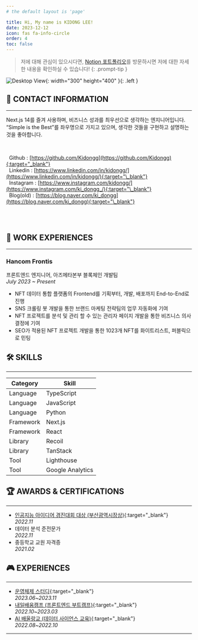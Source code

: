 ```yaml
---
# the default layout is 'page'

title: Hi, My name is KIDONG LEE!
date: 2023-12-12
icon: fas fa-info-circle
order: 4
toc: false
---
```


> 저에 대해 관심이 있으시다면, [Notion 포트폴리오](https://zigzag-bite-781.notion.site/Kidong-Lee-s-Portfolio-7a1ac4914ebc488a8f19997748eec5d4?pvs=4)를 방문하시면 저에 대한 자세한 내용을 확인하실 수 있습니다!
> {: .prompt-tip }

![Desktop View](/v0/b/blog-a27f7.appspot.com/o/images%2Fprofile_about.jpg?alt=media&token=3712dc80-0904-4cc8-b803-7a24be7e8da8){: width="300" height="400" }{: .left }

## 📱 CONTACT INFORMATION

---

Next.js 14를 즐겨 사용하며, 비즈니스 성과를 최우선으로 생각하는 엔지니어입니다. “Simple is the Best”를 좌우명으로 가지고 있으며, 생각한 것들을 구현하고 설명하는 것을 좋아합니다.

<br/>

&nbsp; Github : [https://github.com/Kidongg](https://github.com/Kidongg){:target="_blank"} <br/>
&nbsp; Linkedin : [https://www.linkedin.com/in/kidongg/](https://www.linkedin.com/in/kidongg/){:target="\_blank"} <br/>
&nbsp; Instagram : [https://www.instagram.com/kidongg/](https://www.instagram.com/ki_dongg_/){:target="\_blank"} <br/>
&nbsp; Blog(old) : [https://blog.naver.com/ki_dongg](https://blog.naver.com/ki_dongg){:target="\_blank"}

<br/><br/>

## 🏢 WORK EXPERIENCES

---

### Hancom Frontis

프론트엔드 엔지니어, 아즈메타본부 블록체인 개발팀 <br/>
_July 2023 ~ Present_ <br/>

- NFT 데이터 통합 플랫폼의 Frontend를 기획부터, 개발, 배포까지 End-to-End로 진행
- SNS 크롤링 봇 개발을 통한 브랜드 마케팅 전략팀의 업무 자동화에 기여
- NFT 프로젝트를 분석 및 관리 할 수 있는 관리자 페이지 개발을 통한 비즈니스 의사결정에 기여
- SEO가 적용된 NFT 프로젝트 개발을 통한 1023개 NFT를 화이트리스트, 퍼블릭으로 민팅

## 🛠️ SKILLS

---

| Category  | Skill            |
| --------- | ---------------- |
| Language  | TypeScript       |
| Language  | JavaScript       |
| Language  | Python           |
| Framework | Next.js          |
| Framework | React            |
| Library   | Recoil           |
| Library   | TanStack         |
| Tool      | Lighthouse       |
| Tool      | Google Analytics |

## 🏆 AWARDS & CERTIFICATIONS

---

- [인공지능 아이디어 경진대회 대상 (부산광역시장상)](https://zigzag-bite-781.notion.site/98f68ba5472f41458d8a19f5ef55a943?pvs=4){:target="\_blank"} <br/> _2022.11_
- 데이터 분석 준전문가 <br/> _2022.11_
- 중등학교 교원 자격증 <br/> _2021.02_

## 🎮 EXPERIENCES

---

- [운영체제 스터디](https://zigzag-bite-781.notion.site/OPERATING-SYSTEM-e1104d5d1fd3467983954c8486ede2e5?pvs=4){:target="\_blank"} <br/> _2023.06~2023.11_
- [내일배움캠프 (프론트엔드 부트캠프)](https://zigzag-bite-781.notion.site/dcac5b173d854b2fa968e58ca21750d2?pvs=4){:target="\_blank"} <br/> _2022.10~2023.03_
- [AI 배울랑교 (데이터 사이언스 교육)](https://zigzag-bite-781.notion.site/AI-cca74839ff834718862fce5a0123eff2?pvs=4){:target="\_blank"} <br/> _2022.08~2022.10_

---
